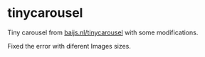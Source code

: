 tinycarousel
============

Tiny carousel from [baijs.nl/tinycarousel](http://baijs.nl/tinycarousel) with some modifications.

Fixed the error with diferent Images sizes.

